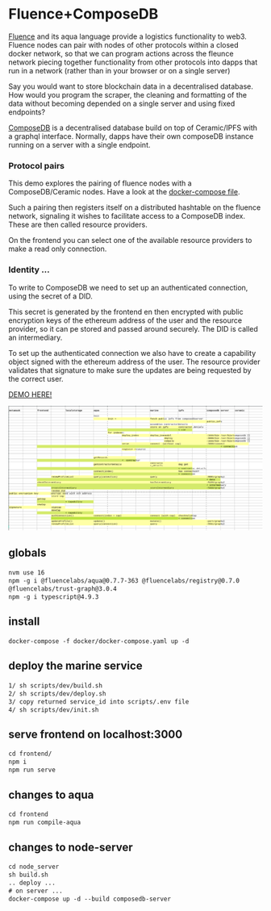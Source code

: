 
# Fluence+ComposeDB

[Fluence](https://fluence.dev/docs/learn/overview) and its aqua language provide a logistics functionality to web3. Fluence nodes can pair with nodes of other protocols within a closed docker network, so that we can program actions across the fleunce network piecing together functionality from other protocols into dapps that run in a network (rather than in your browser or on a single server) 

Say you would want to store blockchain data in a decentralised database. How would you program the scraper, the cleaning and formatting of the data without becoming depended on a single server and using fixed endpoints? 

[ComposeDB](https://composedb.js.org/) is a decentralised database build on top of Ceramic/IPFS with a graphql interface. Normally, dapps have their own composeDB instance running on a server with a single endpoint. 

### Protocol pairs
This demo explores the pairing of fluence nodes with a ComposeDB/Ceramic nodes. Have a look at the [docker-compose file](./docker/docker-compose.yaml). 

Such a pairing then registers itself on a distributed hashtable on the fluence network, signaling it wishes to facilitate access to a ComposeDB index. These are then called resource providers. 

On the frontend you can select one of the available resource providers to make a read only connection. 

### Identity ... 
To write to ComposeDB we need to set up an authenticated connection, using the secret of a DID. 

This secret is generated by the frontend en then encrypted with public encryption keys of the ethereum address of the user and the resource provider, so it can pe stored and passed around securely. The DID is called an intermediary. 

To set up the authenticated connection we also have to create a capability object signed with the ethereum address of the user. The resource provider validates that signature to make sure the updates are being requested by the correct user. 

[DEMO HERE!](https://fluence-composedb.transport-union.dev/)

![schema](./schema.png)


## globals

    nvm use 16
    npm -g i @fluencelabs/aqua@0.7.7-363 @fluencelabs/registry@0.7.0 @fluencelabs/trust-graph@3.0.4 
    npm -g i typescript@4.9.3

## install 

    docker-compose -f docker/docker-compose.yaml up -d 


## deploy the marine service 

    1/ sh scripts/dev/build.sh
    2/ sh scripts/dev/deploy.sh
    3/ copy returned service_id into scripts/.env file
    4/ sh scripts/dev/init.sh


## serve frontend on localhost:3000

    cd frontend/ 
    npm i
    npm run serve

## changes to aqua 

    cd frontend
    npm run compile-aqua 

## changes to node-server 

    cd node_server 
    sh build.sh
    .. deploy ... 
    # on server ... 
    docker-compose up -d --build composedb-server
    
    